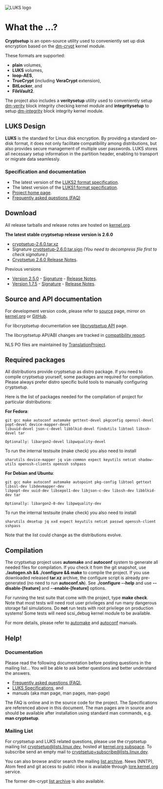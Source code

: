 ![LUKS logo](https://gitlab.com/cryptsetup/cryptsetup/wikis/luks-logo.png)

What the ...?
=============
**Cryptsetup** is an open-source utility used to conveniently set up disk encryption based
on the [dm-crypt](https://gitlab.com/cryptsetup/cryptsetup/wikis/DMCrypt) kernel module.

These formats are supported:
  * **plain** volumes,
  * **LUKS** volumes,
  * **loop-AES**,
  * **TrueCrypt** (including **VeraCrypt** extension),
  * **BitLocker**, and
  * **FileVault2**.

The project also includes a **veritysetup** utility used to conveniently setup
[dm-verity](https://gitlab.com/cryptsetup/cryptsetup/wikis/DMVerity)
block integrity checking kernel module and **integritysetup** to setup
[dm-integrity](https://gitlab.com/cryptsetup/cryptsetup/wikis/DMIntegrity)
block integrity kernel module.

LUKS Design
-----------
**LUKS** is the standard for Linux disk encryption. By providing a standard on-disk format,
it does not only facilitate compatibility among distributions, but also provides secure management
of multiple user passwords. LUKS stores all necessary setup information in the partition header,
enabling to transport or migrate data seamlessly.

### Specification and documentation

  * The latest version of the
  [LUKS2 format specification](https://gitlab.com/cryptsetup/LUKS2-docs).
  * The latest version of the
  [LUKS1 format specification](https://www.kernel.org/pub/linux/utils/cryptsetup/LUKS_docs/on-disk-format.pdf).
  * [Project home page](https://gitlab.com/cryptsetup/cryptsetup/).
  * [Frequently asked questions (FAQ)](https://gitlab.com/cryptsetup/cryptsetup/wikis/FrequentlyAskedQuestions)

Download
--------
All release tarballs and release notes are hosted on
[kernel.org](https://www.kernel.org/pub/linux/utils/cryptsetup/).

**The latest stable cryptsetup release version is 2.6.0**
  * [cryptsetup-2.6.0.tar.xz](https://www.kernel.org/pub/linux/utils/cryptsetup/v2.6/cryptsetup-2.6.0.tar.xz)
  * Signature [cryptsetup-2.6.0.tar.sign](https://www.kernel.org/pub/linux/utils/cryptsetup/v2.6/cryptsetup-2.6.0.tar.sign)
    _(You need to decompress file first to check signature.)_
  * [Cryptsetup 2.6.0 Release Notes](https://www.kernel.org/pub/linux/utils/cryptsetup/v2.6/v2.6.0-ReleaseNotes).

Previous versions
 * [Version 2.5.0](https://www.kernel.org/pub/linux/utils/cryptsetup/v2.5/cryptsetup-2.5.0.tar.xz) -
   [Signature](https://www.kernel.org/pub/linux/utils/cryptsetup/v2.5/cryptsetup-2.5.0.tar.sign) -
   [Release Notes](https://www.kernel.org/pub/linux/utils/cryptsetup/v2.5/v2.5.0-ReleaseNotes).
 * [Version 1.7.5](https://www.kernel.org/pub/linux/utils/cryptsetup/v1.7/cryptsetup-1.7.5.tar.xz) -
   [Signature](https://www.kernel.org/pub/linux/utils/cryptsetup/v1.7/cryptsetup-1.7.5.tar.sign) -
   [Release Notes](https://www.kernel.org/pub/linux/utils/cryptsetup/v1.7/v1.7.5-ReleaseNotes).

Source and API documentation
----------------------------
For development version code, please refer to
[source](https://gitlab.com/cryptsetup/cryptsetup/tree/master) page,
mirror on [kernel.org](https://git.kernel.org/cgit/utils/cryptsetup/cryptsetup.git/) or
[GitHub](https://github.com/mbroz/cryptsetup).

For libcryptsetup documentation see
[libcryptsetup API](https://mbroz.fedorapeople.org/libcryptsetup_API/) page.

The libcryptsetup API/ABI changes are tracked in
[compatibility report](https://abi-laboratory.pro/tracker/timeline/cryptsetup/).

NLS PO files are maintained by
[TranslationProject](https://translationproject.org/domain/cryptsetup.html).

Required packages
-----------------
All distributions provide cryptsetup as distro package. If you need to compile cryptsetup yourself,
some packages are required for compilation.
Please always prefer distro specific build tools to manually configuring cryptsetup.

Here is the list of packages needed for the compilation of project for particular distributions:

**For Fedora**:
```
git gcc make autoconf automake gettext-devel pkgconfig openssl-devel popt-devel device-mapper-devel
libuuid-devel json-c-devel libblkid-devel findutils libtool libssh-devel tar

Optionally: libargon2-devel libpwquality-devel
```
To run the internal testsuite (make check) you also need to install
```
sharutils device-mapper jq vim-common expect keyutils netcat shadow-utils openssh-clients openssh sshpass
```

**For Debian and Ubuntu**:
```
git gcc make autoconf automake autopoint pkg-config libtool gettext libssl-dev libdevmapper-dev
libpopt-dev uuid-dev libsepol1-dev libjson-c-dev libssh-dev libblkid-dev tar

Optionally: libargon2-0-dev libpwquality-dev
```
To run the internal testsuite (make check) you also need to install
```
sharutils dmsetup jq xxd expect keyutils netcat passwd openssh-client sshpass
```

Note that the list could change as the distributions evolve.

Compilation
-----------
The cryptsetup project uses **automake** and **autoconf** system to generate all needed files
for compilation. If you check it from the git snapshot, use **./autogen.sh && ./configure && make**
to compile the project. If you use downloaded released **tar.xz** archive, the configure script
is already pre-generated (no need to run **autoconf.sh**).
See **./configure --help** and use **--disable-[feature]** and **--enable-[feature]** options.

For running the test suite that come with the project, type **make check**.
Note that most tests will need root user privileges and run many dangerous storage fail simulations.
Do **not** run tests with root privilege on production systems! Some tests will need scsi_debug
kernel module to be available.

For more details, please refer to [automake](https://www.gnu.org/software/automake/manual/automake.html)
and [autoconf](https://www.gnu.org/savannah-checkouts/gnu/autoconf/manual/autoconf.html) manuals.

Help!
-----
### Documentation
Please read the following documentation before posting questions in the mailing list...
You will be able to ask better questions and better understand the answers.

* [Frequently asked questions (FAQ)](https://gitlab.com/cryptsetup/cryptsetup/wikis/FrequentlyAskedQuestions),
* [LUKS Specifications](#specification-and-documentation), and
* manuals (aka man page, man pages, man-page) 

The FAQ is online and in the source code for the project. The Specifications are referenced above
in this document. The man pages are in source and should be available after installation using
standard man commands, e.g. **man cryptsetup**.

### Mailing List

For cryptsetup and LUKS related questions, please use the cryptsetup mailing list
[cryptsetup@lists.linux.dev](mailto:cryptsetup@lists.linux.dev),
hosted at [kernel.org subspace](https://subspace.kernel.org/lists.linux.dev.html).
To subscribe send an empty mail to
[cryptsetup+subscribe@lists.linux.dev](mailto:cryptsetup+subscribe@lists.linux.dev).

You can also browse and/or search the mailing [list archive](https://lore.kernel.org/cryptsetup/).
News (NNTP), Atom feed and git access to public inbox is available through [lore.kernel.org](https://lore.kernel.org) service.

The former dm-crypt [list archive](https://lore.kernel.org/dm-crypt/) is also available.
